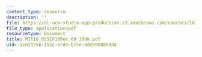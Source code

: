 ```yaml
---
content_type: resource
description: ''
file: https://ol-ocw-studio-app-production.s3.amazonaws.com/courses/18-02sc-multivariable-calculus-fall-2010/1c62155b152cecd5b7ceddcb98485dd4_MIT18_02SCF10Rec_69_300k.pdf
file_type: application/pdf
resourcetype: Document
title: MIT18_02SCF10Rec_69_300k.pdf
uid: 1c62155b-152c-ecd5-b7ce-ddcb98485dd4
---
```


